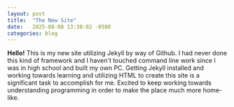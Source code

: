 ```yaml
---
layout: post
title:  "The New Site"
date:   2025-08-08 13:38:02 -0500
categories: blog
---
```

__Hello!__ This is my new site utilizing Jekyll by way of Github. I had never done this kind of framework and I haven't touched command line work since I was in high school and built my own PC. Getting Jekyll installed and working towards learning and utilizing HTML to create this site is a significant task to accomplish for me. Excited to keep working towards understanding programming in order to make the place much more home-like.
